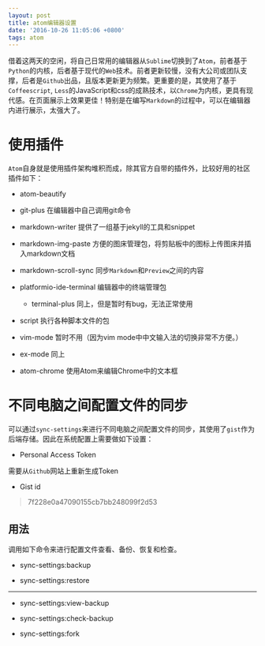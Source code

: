```yaml
---
layout: post
title: atom编辑器设置
date: '2016-10-26 11:05:06 +0800'
tags: atom
---
```


借着这两天的空闲，将自己日常用的编辑器从`Sublime`切换到了`Atom`，前者基于`Python`的内核，后者基于现代的`Web`技术。前者更新较慢，没有大公司或团队支撑，后者是`Github`出品，且版本更新更为频繁。更重要的是，其使用了基于`Coffeescript`, `Less`的JavaScript和css的成熟技术，以`Chrome`为内核，更具有现代感。在页面展示上效果更佳！特别是在编写`Markdown`的过程中，可以在编辑器内进行展示，太强大了。

# 使用插件

`Atom`自身就是使用插件架构堆积而成，除其官方自带的插件外，比较好用的社区插件如下：

- atom-beautify

- git-plus 在编辑器中自己调用git命令

- markdown-writer 提供了一组基于jekyll的工具和snippet

- markdown-img-paste 方便的图床管理包，将剪贴板中的图标上传图床并插入markdown文档

- markdown-scroll-sync 同步`Markdown`和`Preview`之间的内容

- platformio-ide-terminal 编辑器中的终端管理包

  - terminal-plus 同上，但是暂时有bug，无法正常使用

- script 执行各种脚本文件的包

- vim-mode 暂时不用（因为vim mode中中文输入法的切换非常不方便。）

- ex-mode 同上

- atom-chrome 使用Atom来编辑Chrome中的文本框

# 不同电脑之间配置文件的同步

可以通过`sync-settings`来进行不同电脑之间配置文件的同步，其使用了`gist`作为后端存储。因此在系统配置上需要做如下设置：

- Personal Access Token

需要从`Github`网站上重新生成Token

- Gist id

> 7f228e0a47090155cb7bb248099f2d53

## 用法

调用如下命令来进行配置文件查看、备份、恢复和检查。

- sync-settings:backup

- sync-settings:restore

--------------------------------------------------------------------------------

- sync-settings:view-backup

- sync-settings:check-backup

- sync-settings:fork
